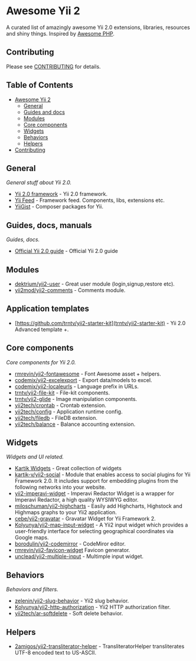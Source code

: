 # Awesome Yii 2
A curated list of amazingly awesome Yii 2.0 extensions, libraries, resources and shiny things. Inspired by [Awesome PHP](https://github.com/ziadoz/awesome-php).

## Contributing
Please see [CONTRIBUTING](https://github.com/hauntd/awesome-yii2/blob/master/CONTRIBUTING.md) for details.

## Table of Contents
- [Awesome Yii 2](#awesome-yii2)
	- [General](#general)
	- [Guides and docs](#guides-docs-manuals)
	- [Modules](#modules)
	- [Core components](#core-components)
	- [Widgets](#widgets)
	- [Behaviors](#behaviors)
	- [Helpers](#helpers)
- [Contributing](#contributing)

## General
*General stuff about Yii 2.0.*

* [Yii 2.0 framework](https://github.com/yiisoft/yii2) - Yii 2.0 framework.
* [Yii Feed](http://yiifeed.com/) - Framework feed. Components, libs, extensions etc.
* [YiiGist](https://yiigist.com/) - Composer packages for Yii.


## Guides, docs, manuals
*Guides, docs.*

* [Official Yii 2.0 guide](http://www.yiiframework.com/doc-2.0/guide-index.html) - Official Yii 2.0 guide

## Modules
* [dektrium/yii2-user](https://github.com/dektrium/yii2-user) - Great user module (login,signup,restore etc).
* [yii2mod/yii2-comments](https://github.com/yii2mod/yii2-comments) - Comments module.

## Application templates
* [https://github.com/trntv/yii2-starter-kit](trntv/yii2-starter-kit) - Yii 2.0 Advanced template +.

## Core components
*Core components for Yii 2.0.*

* [rmrevin/yii2-fontawesome](https://github.com/rmrevin/yii2-fontawesome) - Font Awesome asset + helpers.
* [codemix/yii2-excelexport](https://github.com/codemix/yii2-excelexport) - Export data/models to excel.
* [codemix/yii2-localeurls](https://github.com/codemix/yii2-localeurls) - Language prefix in URLs.
* [trntv/yii2-file-kit](https://github.com/trntv/yii2-file-kit) - File-kit components.
* [trntv/yii2-glide](https://github.com/trntv/yii2-glide) - Image manipulation components.
* [yii2tech/crontab](https://github.com/yii2tech/crontab) - Crontab extension.
* [yii2tech/config](https://github.com/yii2tech/config) - Application runtime config.
* [yii2tech/filedb](https://github.com/yii2tech/filedb) - FileDB extension.
* [yii2tech/balance](https://github.com/yii2tech/balance) - Balance accounting extension.

## Widgets
*Widgets and UI related.*

* [Kartik Widgets](http://demos.krajee.com/widgets) - Great collection of widgets
* [kartik-v/yii2-social](https://github.com/kartik-v/yii2-social) - Module that enables access to social plugins for Yii Framework 2.0. It includes support for embedding plugins from the following networks into your website.
* [yii2-imperavi-widget](https://github.com/vova07/yii2-imperavi-widget) - Imperavi Redactor Widget is a wrapper for Imperavi Redactor, a high quality WYSIWYG editor.
* [miloschuman/yii2-highcharts](https://github.com/miloschuman/yii2-highcharts) - Easily add Highcharts, Highstock and Highmaps graphs to your Yii2 application.
* [cebe/yii2-gravatar](https://github.com/cebe/yii2-gravatar) - Gravatar Widget for Yii Framework 2.
* [Kolyunya/yii2-map-input-widget](https://github.com/Kolyunya/yii2-map-input-widget) - A Yii2 input widget which provides a user-friendly interface for selecting geographical coordinates via Google maps.
* [borodulin/yii2-codemirror](https://github.com/borodulin/yii2-codemirror) - CodeMiror editor.
* [rmrevin/yii2-favicon-widget](https://github.com/rmrevin/yii2-favicon-widget) Favicon generator.
* [unclead/yii2-multiple-input](https://github.com/unclead/yii2-multiple-input) - Multimple input widget.

## Behaviors
*Behaviors and filters.*

* [zelenin/yii2-slug-behavior](https://github.com/zelenin/yii2-slug-behavior) - Yii2 slug behavior.
* [Kolyunya/yii2-http-authorization](https://github.com/Kolyunya/yii2-http-authorization) - Yii2 HTTP authorization filter.
* [yii2tech/ar-softdelete](https://github.com/yii2tech/ar-softdelete) - Soft delete behavior.

## Helpers

* [2amigos/yii2-transliterator-helper](https://github.com/2amigos/yii2-transliterator-helper) - TransliteratorHelper transliterates UTF-8 encoded text to US-ASCII.
